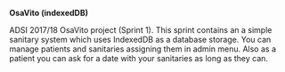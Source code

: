 **OsaVito (indexedDB)**

ADSI 2017/18 OsaVito project (Sprint 1). This sprint contains an a simple sanitary system which uses IndexedDB as a database storage. You can manage patients and sanitaries assigning them in admin menu. Also as a patient you can ask for a date with your sanitaries as long as they can.

